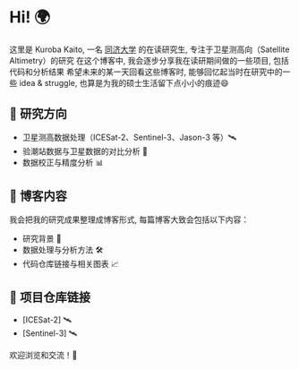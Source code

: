 # Hi!  🌍

这里是 Kuroba Kaito, 一名 [同济大学](https://celiang.tongji.edu.cn/) 的在读研究生, 专注于卫星测高向（Satellite Altimetry）的研究
在这个博客中, 我会逐步分享我在读研期间做的一些项目, 包括代码和分析结果
希望未来的某一天回看这些博客时, 能够回忆起当时在研究中的一些 idea & struggle, 也算是为我的硕士生活留下点小小的痕迹😄

## 🔭 研究方向
- 卫星测高数据处理（ICESat-2、Sentinel-3、Jason-3 等）🛰
- 验潮站数据与卫星数据的对比分析 🌊
- 数据校正与精度分析 📊

## 📘 博客内容
我会把我的研究成果整理成博客形式, 每篇博客大致会包括以下内容：
- 研究背景 🧐
- 数据处理与分析方法 🛠
- 代码仓库链接与相关图表 📈

## 🔗 项目仓库链接
- [ICESat-2] 🛰
- [Sentinel-3] 🛰

欢迎浏览和交流！🎉
